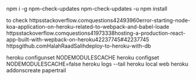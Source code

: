 npm i -g npm-check-updates
npm-check-updates -u
npm install

to check
httpsstackoverflow.comquestions42493960error-starting-node-koa-application-on-heroku-related-to-webpack-and-babel-loade
httpsstackoverflow.comquestions41973338hosting-a-production-react-app-built-with-wepback-on-heroku42237745#42237745
httpsgithub.comHalahRaadSalihdeploy-to-heroku-with-db

heroku configunset NODEMODULESCACHE
heroku configset NODEMODULESCACHE=false
heroku logs --tail
heroku local web
heroku addonscreate papertrail